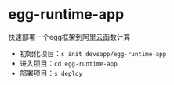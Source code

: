 # egg-runtime-app

快速部署一个egg框架到阿里云函数计算

- 初始化项目：`s init devsapp/egg-runtime-app`
- 进入项目：`cd egg-runtime-app`
- 部署项目：`s deploy`
